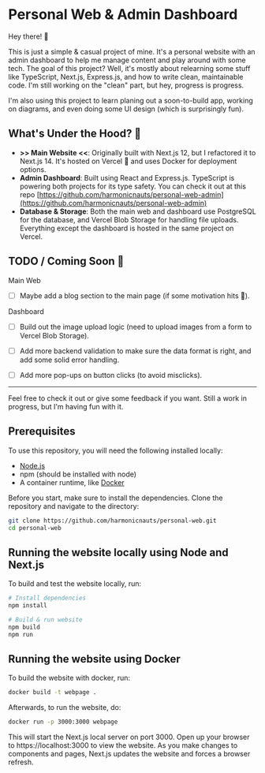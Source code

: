 # Personal Web & Admin Dashboard

Hey there! 👋

This is just a simple & casual project of mine. It's a personal website with an admin dashboard to help me manage content and play around with some tech. The goal of this project? Well, it's mostly about relearning some stuff like TypeScript, Next.js, Express.js, and how to write clean, maintainable code. I'm still working on the "clean" part, but hey, progress is progress.

I'm also using this project to learn planing out a soon-to-build app, working on diagrams, and even doing some UI design (which is surprisingly fun).

## What's Under the Hood? 🔧

- **>> Main Website <<**: Originally built with Next.js 12, but I refactored it to Next.js 14. It's hosted on Vercel 🚀 and uses Docker for deployment options.
- **Admin Dashboard**: Built using React and Express.js. TypeScript is powering both projects for its type safety. You can check it out at this repo [https://github.com/harmonicnauts/personal-web-admin](https://github.com/harmonicnauts/personal-web-admin)
- **Database & Storage**: Both the main web and dashboard use PostgreSQL for the database, and Vercel Blob Storage for handling file uploads. Everything except the dashboard is hosted in the same project on Vercel. 


## TODO / Coming Soon 🚧

Main Web
- [ ] Maybe add a blog section to the main page (if some motivation hits 🤞).

Dashboard
- [ ] Build out the image upload logic (need to upload images from a form to Vercel Blob Storage).
- [ ] Add more backend validation to make sure the data format is right, and add some solid error handling.
- [ ] Add more pop-ups on button clicks (to avoid misclicks).


---

Feel free to check it out or give some feedback if you want. Still a work in progress, but I'm having fun with it.

## Prerequisites
To use this repository, you will need the following installed locally:
- [Node.js](https://nodejs.org/)
- npm (should be installed with node)
- A container runtime, like [Docker](https://www.docker.com/)

Before you start, make sure to install the dependencies. Clone the repository and navigate to the directory:
```sh
git clone https://github.com/harmonicnauts/personal-web.git
cd personal-web
```

## Running the website locally using Node and Next.js
To build and test the website locally, run:
```sh
# Install dependencies
npm install

# Build & run website
npm build
npm run
```

## Running the website using Docker
To build the website with docker, run:
```sh
docker build -t webpage .
```
Afterwards, to run the website, do:
```sh
docker run -p 3000:3000 webpage
```

This will start the Next.js local server on port 3000. Open up your browser to https://localhost:3000 to view the website. As you make changes to components and pages, Next.js updates the website and forces a browser refresh.
